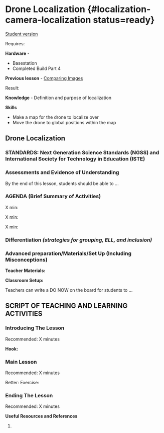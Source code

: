 # Drone Localization {#localization-camera-localization status=ready}

[Student version](+duckiesky_high_school_student#localization-camera-localization)


<div class='requirements' markdown='1'>


Requires: 

**Hardware** -    

- Basestation
- Completed Build Part 4 

**Previous lesson** - [Comparing Images](#localization-camera-images)


Result: 

**Knowledge** - Definition and purpose of localization


**Skills**

- Make a map for the drone to localize over
- Move the drone to global positions within the map


</div>

## Drone Localization

### STANDARDS: Next Generation Science Standards (NGSS) and International Society for Technology in Education (ISTE)



### Assessments and Evidence of Understanding

By the end of this lesson, students should be able to ...

### AGENDA (Brief Summary of Activities)

X min: <!--insert time slot 1 (add or delete these as needed)-->

X min: <!--insert time slot 2 (add or delete these as needed)-->

X min: <!--insert time slot 3 (add or delete these as needed)-->

### Differentiation _(strategies for grouping, ELL, and inclusion)_


### Advanced preparation/Materials/Set Up (Including Misconceptions)

**Teacher Materials:**

**Classroom Setup:**

Teachers can write a DO NOW on the board for students to ...

## SCRIPT OF TEACHING AND LEARNING ACTIVITIES


### Introducing The Lesson

Recommended: X minutes

**Hook:**

### Main Lesson

Recommended: X minutes

Better: Exercise:

### Ending The Lesson

Recommended: X minutes


**Useful Resources and References**

1. <!--info-->
